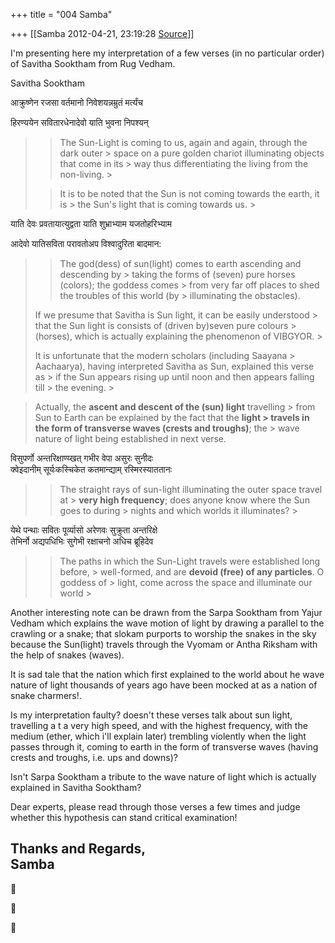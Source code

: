 +++
title = "004 Samba"

+++
[[Samba	2012-04-21, 23:19:28 [Source](https://groups.google.com/g/samskrita/c/Qsg6paLMUCo)]]



I'm presenting here my interpretation of a few verses (in no particular order) of Savitha Sooktham from Rug Vedham.  
  

Savitha Sooktham   
  

आक्रुष्णेन रजसा वर्तमानो निवेशयन्नम्रुतं मर्त्यंच

हिरण्ययेन सवितारधेनादेवो याति भुवना निपश्यन्

> 
> > The Sun-Light is coming to us, again and again, through the dark outer > space on a pure golden chariot illuminating objects that come in its > way thus differentiating the living from the non-living. >
> 
> > 
> > It is to be noted that the Sun is not coming towards the earth, it is > the Sun's light that is coming towards us. >
> 

  
याति देवः प्रवतायात्युद्वता याति शुभ्राभ्याम यजतोहरिभ्याम

 आदेवो यातिसविता परावतोअप विश्वादुरिता बादमान:  

> 
> > The god(dess) of sun(light) comes to earth ascending and descending by > taking the forms of (seven) pure horses (colors); the goddess comes > from very far off places to shed the troubles of this world (by > illuminating the obstacles).  
>   
> If we presume that Savitha is Sun light, it can be easily understood > that the Sun light is consists of (driven by)seven pure colours > (horses), which is actually explaining the phenomenon of VIBGYOR. >
>   
> It is unfortunate that the modern scholars (including Saayana > Aachaarya), having interpreted Savitha as Sun, explained this verse as > if the Sun appears rising up until noon and then appears falling till > the evening. >
> 

> Actually, the **ascent and descent of the (sun) light** travelling > from Sun to Earth can be explained by the fact that the **light > travels in the form of transverse waves (crests and troughs)**; the > wave nature of light being established in next verse.

> 
> > 
> > 
> > 

विसुपर्णो अन्तरिक्षाण्य्खत् गभीर वेपा असुरः सुनीदः  
क्वेइदानीम् सूर्यःकस्चिकेत कतमान्द्याम् रस्मिरस्याततानः  

> 
> > The straight rays of sun-light illuminating the outer space travel at > **very high frequency**; does anyone know where the Sun goes to during > nights and which worlds it illuminates? >
> 

येथे पन्थाः सवितः पूर्व्यासो अरेणवः सुक्रुता अन्तरिक्षे  
तेभिर्नो अद्यपधिभिः सुगेभी रक्षाचनो अधिच ब्रूहिदेव

> 
> > The paths in which the Sun-Light travels were established long before, > well-formed, and are **devoid (free) of any particles**. O goddess of > light, come across the space and illuminate our world >
> 

Another interesting note can be drawn from the Sarpa Sooktham from Yajur Vedham which explains the wave motion of light by drawing a parallel to the crawling or a snake; that slokam purports to worship the snakes in the sky because the Sun(light) travels through the Vyomam or Antha Riksham with the help of snakes (waves).  
  
It is sad tale that the nation which first explained to the world about he wave nature of light thousands of years ago have been mocked at as a nation of snake charmers!.  
  
Is my interpretation faulty? doesn't these verses talk about sun light, travelling a t a very high speed, and with the highest frequency, with the medium (ether, which i'll explain later) trembling violently when the light passes through it, coming to earth in the form of transverse waves (having crests and troughs, i.e. ups and downs)?  
  
Isn't Sarpa Sooktham a tribute to the wave nature of light which is actually explained in Savitha Sooktham?  
  
Dear experts, please read through those verses a few times and judge whether this hypothesis can stand critical examination!  
  
Thanks and Regards,  
Samba  
-------------------------------------------------------------------------------------------  








